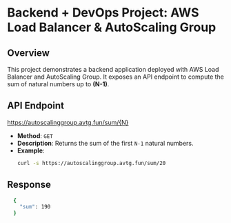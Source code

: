 # Backend + DevOps Project: AWS Load Balancer & AutoScaling Group

## Overview
This project demonstrates a backend application deployed with AWS Load Balancer and AutoScaling Group. It exposes an API endpoint to compute the sum of natural numbers up to **(N-1)**.

## API Endpoint
https://autoscalinggroup.avtg.fun/sum/{N}

- **Method**: `GET`
- **Description**: Returns the sum of the first `N-1` natural numbers.
- **Example**:  
  ```sh
  curl -s https://autoscalinggroup.avtg.fun/sum/20


## Response
```sh
  {
    "sum": 190
  }


